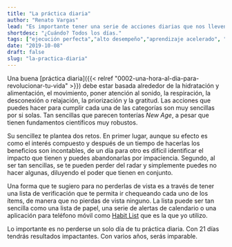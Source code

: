 ```yaml
---
title: "La práctica diaria"
author: "Renato Vargas"
lead: "Es importante tener una serie de acciones diarias que nos lleven al éxito, porque solamente la constancia tiene efectos de larga duración. El tamaño de las acciones no importa tanto como la frecuencia con la que las desarrollemos."
shortdesc: "¿Cuándo? Todos los días."
tags: ["ejecución perfecta","alto desempeño","aprendizaje acelerado", "mentalidad de crecimiento", "práctica diaria", "hábitos"]
date: "2019-10-08"
draft: false
slug: "la-practica-diaria"
---
```


Una buena [práctica diaria]({{< relref "0002-una-hora-al-dia-para-revolucionar-tu-vida" >}}) debe estar basada alrededor de la hidratación y alimentación, el movimiento, poner atención al sonido, la respiración, la desconexión o relajación, la priorización y la gratitud. Las acciones que puedes hacer para cumplir cada una de las categorías son muy sencillas por si solas. Tan sencillas que parecen tonterías _New Age_, a pesar que tienen fundamentos científicos muy robustos. 

Su sencillez te plantea dos retos. En primer lugar, aunque su efecto es como el interés compuesto y después de un tiempo de hacerlas los beneficios son incontables, de un día para otro es difícil identificar el impacto que tienen y puedes abandonarlas por impaciencia. Segundo, al ser tan sencillas, se te pueden perder del radar y simplemente puedes no hacer algunas, diluyendo el poder que tienen en conjunto.

Una forma que te sugiero para no perderlas de vista es a través de tener una lista de verificación que te permita ir chequeando cada uno de los ítems, de manera que no pierdas de vista ninguno. La lista puede ser tan sencilla como una lista de papel, una serie de alertas de calendario o una aplicación para teléfono móvil como [Habit List](https://habitlist.com) que es la que yo utilizo.

Lo importante es no perderse un solo día de tu práctica diaria. Con 21 días tendrás resultados impactantes. Con varios años, serás imparable.
